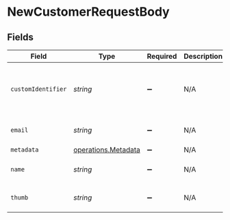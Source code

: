# NewCustomerRequestBody


## Fields

| Field                                                      | Type                                                       | Required                                                   | Description                                                | Example                                                    |
| ---------------------------------------------------------- | ---------------------------------------------------------- | ---------------------------------------------------------- | ---------------------------------------------------------- | ---------------------------------------------------------- |
| `customIdentifier`                                         | *string*                                                   | :heavy_minus_sign:                                         | N/A                                                        | The Custom Identifier of the customer in the organization  |
| `email`                                                    | *string*                                                   | :heavy_minus_sign:                                         | N/A                                                        | The Email of the customer.                                 |
| `metadata`                                                 | [operations.Metadata](../../models/operations/metadata.md) | :heavy_minus_sign:                                         | N/A                                                        |                                                            |
| `name`                                                     | *string*                                                   | :heavy_minus_sign:                                         | N/A                                                        | The Name of the customer.                                  |
| `thumb`                                                    | *string*                                                   | :heavy_minus_sign:                                         | N/A                                                        | The Avatar of the customer.                                |